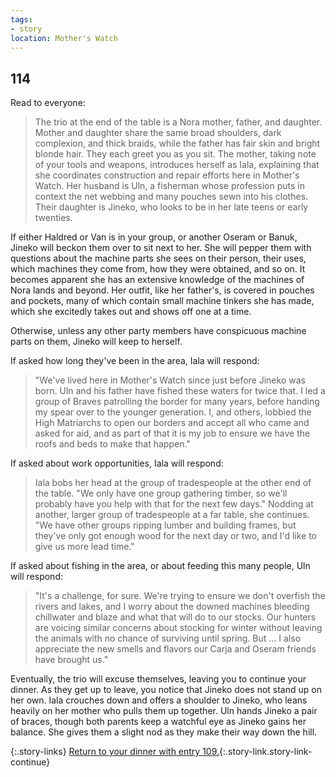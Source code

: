 ```yaml
---
tags:
- story
location: Mother's Watch
---
```


## 114

Read to everyone:

> The trio at the end of the table is a Nora mother, father, and daughter.
> Mother and daughter share the same broad shoulders, dark complexion, and thick braids, while the father has fair skin and bright blonde hair.
> They each greet you as you sit.
> The mother, taking note of your tools and weapons, introduces herself as Iala, explaining that she coordinates construction and repair efforts here in Mother's Watch.
> Her husband is Uln, a fisherman whose profession puts in context the net webbing and many pouches sewn into his clothes.
> Their daughter is Jineko, who looks to be in her late teens or early twenties.

If either Haldred or Van is in your group, or another Oseram or Banuk, Jineko will beckon them over to sit next to her.
She will pepper them with questions about the machine parts she sees on their person, their uses, which machines they come from, how they were obtained, and so on.
It becomes apparent she has an extensive knowledge of the machines of Nora lands and beyond.
Her outfit, like her father's, is covered in pouches and pockets, many of which contain small machine tinkers she has made, which she excitedly takes out and shows off one at a time.

Otherwise, unless any other party members have conspicuous machine parts on them, Jineko will keep to herself.

If asked how long they've been in the area, Iala will respond:

> "We've lived here in Mother's Watch since just before Jineko was born.
> Uln and his father have fished these waters for twice that.
> I led a group of Braves patrolling the border for many years, before handing my spear over to the younger generation.
> I, and others, lobbied the High Matriarchs to open our borders and accept all who came and asked for aid, and as part of that it is my job to ensure we have the roofs and beds to make that happen."

If asked about work opportunities, Iala will respond:

> Iala bobs her head at the group of tradespeople at the other end of the table.
> "We only have one group gathering timber, so we'll probably have you help with that for the next few days."
> Nodding at another, larger group of tradespeople at a far table, she continues.
> "We have other groups ripping lumber and building frames, but they've only got enough wood for the next day or two, and I'd like to give us more lead time."

If asked about fishing in the area, or about feeding this many people, Uln will respond:

> "It's a challenge, for sure.
> We're trying to ensure we don't overfish the rivers and lakes, and I worry about the downed machines bleeding chillwater and blaze and what that will do to our stocks.
> Our hunters are voicing similar concerns about stocking for winter without leaving the animals with no chance of surviving until spring.
> But ... I also appreciate the new smells and flavors our Carja and Oseram friends have brought us."

Eventually, the trio will excuse themselves, leaving you to continue your dinner.
As they get up to leave, you notice that Jineko does not stand up on her own.
Iala crouches down and offers a shoulder to Jineko, who leans heavily on her mother who pulls them up together.
Uln hands Jineko a pair of braces, though both parents keep a watchful eye as Jineko gains her balance.
She gives them a slight nod as they make their way down the hill.

{:.story-links}
[Return to your dinner with entry 109.](109-dinner.md){:.story-link.story-link-continue}
